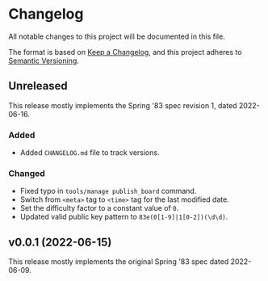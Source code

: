 # Changelog

All notable changes to this project will be documented in this file.

The format is based on [Keep a Changelog](https://keepachangelog.com/en/1.0.0/),
and this project adheres to [Semantic Versioning](https://semver.org/spec/v2.0.0.html).

## Unreleased

This release mostly implements the Spring '83 spec revision 1, dated 2022-06-16.

### Added

- Added `CHANGELOG.md` file to track versions.

### Changed

- Fixed typo in `tools/manage publish_board` command.
- Switch from `<meta>` tag to `<time>` tag for the last modified date.
- Set the difficulty factor to a constant value of `0`.
- Updated valid public key pattern to `83e(0[1-9]|1[0-2])(\d\d)`.

## v0.0.1 (2022-06-15)

This release mostly implements the original Spring '83 spec dated 2022-06-09.
